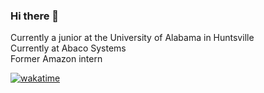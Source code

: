 ### Hi there 👋  

Currently a junior at the University of Alabama in Huntsville  
Currently at Abaco Systems  
Former Amazon intern  

[![wakatime](https://wakatime.com/badge/user/fcb14e7c-740b-4937-b13a-0bca55610c14.svg)](https://wakatime.com/@fcb14e7c-740b-4937-b13a-0bca55610c14)

<!--
**balloman/balloman** is a ✨ _special_ ✨ repository because its `README.md` (this file) appears on your GitHub profile.

Here are some ideas to get you started:

- 🔭 I’m currently working on ...
- 🌱 I’m currently learning ...
- 👯 I’m looking to collaborate on ...
- 🤔 I’m looking for help with ...
- 💬 Ask me about ...
- 📫 How to reach me: ...
- 😄 Pronouns: ...
- ⚡ Fun fact: ...
-->
